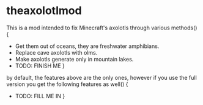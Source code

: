 # theaxolotlmod

This is a mod intended to fix Minecraft's axolotls through various methods() {
* Get them out of oceans, they are freshwater amphibians.
* Replace cave axolotls with olms.
* Make axolotls generate only in mountain lakes.
* TODO: FINISH ME
}

by default, the features above are the only ones, however if you use the full version you get the following features as well() {
* TODO: FILL ME IN
}
